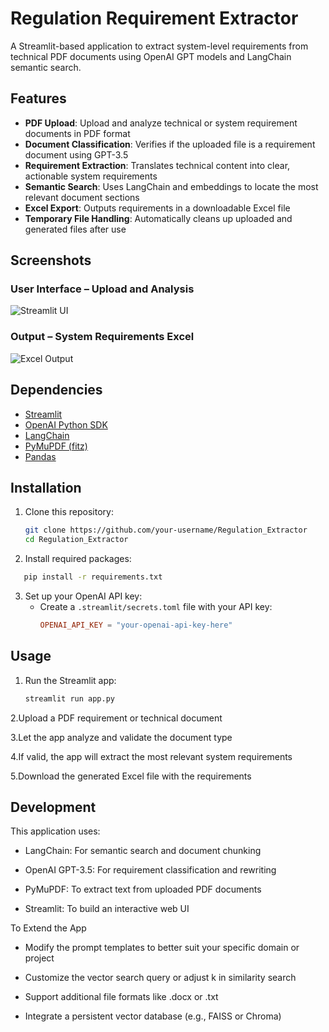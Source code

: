 # Regulation Requirement Extractor

A Streamlit-based application to extract system-level requirements from technical PDF documents using OpenAI GPT models and LangChain semantic search.

## Features

- **PDF Upload**: Upload and analyze technical or system requirement documents in PDF format
- **Document Classification**: Verifies if the uploaded file is a requirement document using GPT-3.5
- **Requirement Extraction**: Translates technical content into clear, actionable system requirements
- **Semantic Search**: Uses LangChain and embeddings to locate the most relevant document sections
- **Excel Export**: Outputs requirements in a downloadable Excel file
- **Temporary File Handling**: Automatically cleans up uploaded and generated files after use

## Screenshots

### User Interface – Upload and Analysis
![Streamlit UI](https://github.com/user-attachments/assets/b490088a-b477-44df-8262-21fd8f5bbfbc)

### Output – System Requirements Excel
![Excel Output](https://github.com/user-attachments/assets/54cc7224-d0d2-49c2-992f-de1f79af69d9)

## Dependencies

- [Streamlit](https://streamlit.io/)
- [OpenAI Python SDK](https://pypi.org/project/openai/)
- [LangChain](https://www.langchain.com/)
- [PyMuPDF (fitz)](https://pymupdf.readthedocs.io/en/latest/)
- [Pandas](https://pandas.pydata.org/)

## Installation

1. Clone this repository:
   ```bash
   git clone https://github.com/your-username/Regulation_Extractor
   cd Regulation_Extractor
2. Install required packages:
   
```bash
   pip install -r requirements.txt
   ```

3. Set up your OpenAI API key:
   - Create a `.streamlit/secrets.toml` file with your API key:
     ```toml
     OPENAI_API_KEY = "your-openai-api-key-here"
     ```

## Usage

1. Run the Streamlit app:
   ```bash
   streamlit run app.py
   ```

2.Upload a PDF requirement or technical document

3.Let the app analyze and validate the document type

4.If valid, the app will extract the most relevant system requirements

5.Download the generated Excel file with the requirements


## Development
This application uses:

- LangChain: For semantic search and document chunking

- OpenAI GPT-3.5: For requirement classification and rewriting

- PyMuPDF: To extract text from uploaded PDF documents

- Streamlit: To build an interactive web UI

To Extend the App
- Modify the prompt templates to better suit your specific domain or project

- Customize the vector search query or adjust k in similarity search

- Support additional file formats like .docx or .txt

- Integrate a persistent vector database (e.g., FAISS or Chroma)
